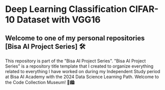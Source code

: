# Deep Learning Classification CIFAR-10 Dataset with VGG16

## Welcome to one of my personal repositories [Bisa AI Project Series] 🛠️

This repository is part of the "Bisa AI Project Series". "Bisa AI Project Series" is a repository title template that I created to organize everything related to everything I have worked on during my Independent Study period at Bisa AI Academy with the 2024 Data Science Learning Path. Welcome to the Code Collection Museum! 🏦🏙️
